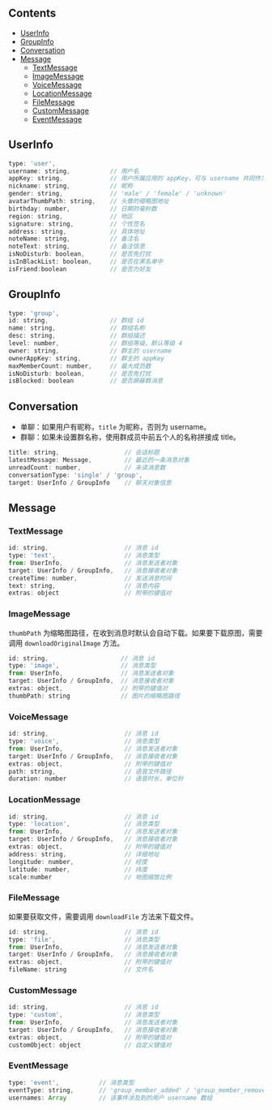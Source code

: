 ## Contents

- [UserInfo](#userinfo)
- [GroupInfo](#groupinfo)
- [Conversation](#conversation)
- [Message](#message)
  - [TextMessage](#textmessage)
  - [ImageMessage](#imagemessage)
  - [VoiceMessage](#voicemessage)
  - [LocationMessage](#locationmessage)
  - [FileMessage](#filemessage)
  - [CustomMessage](#custommessage)
  - [EventMessage](#eventmessage)

## UserInfo

```js
type: 'user',
username: string,           // 用户名
appKey: string,             // 用户所属应用的 appKey，可与 username 共同作为用户的唯一标识
nickname: string,           // 昵称
gender: string,             // 'male' / 'female' / 'unknown'
avatarThumbPath: string,    // 头像的缩略图地址
birthday: number,           // 日期的毫秒数
region: string,             // 地区
signature: string,          // 个性签名
address: string,            // 具体地址
noteName: string,           // 备注名
noteText: string,           // 备注信息
isNoDisturb: boolean,       // 是否免打扰
isInBlackList: boolean,     // 是否在黑名单中
isFriend:boolean            // 是否为好友
```

## GroupInfo

```js
type: 'group',
id: string,                 // 群组 id
name: string,               // 群组名称
desc: string,               // 群组描述
level: number,              // 群组等级，默认等级 4
owner: string,              // 群主的 username
ownerAppKey: string,        // 群主的 appKey
maxMemberCount: number,     // 最大成员数
isNoDisturb: boolean,       // 是否免打扰
isBlocked: boolean          // 是否屏蔽群消息
```

## Conversation

- 单聊：如果用户有昵称，`title` 为昵称，否则为 username。
- 群聊：如果未设置群名称，使用群成员中前五个人的名称拼接成 title。

```js
title: string,                  // 会话标题
latestMessage: Message,         // 最近的一条消息对象
unreadCount: number,            // 未读消息数
conversationType: 'single' / 'group',
target: UserInfo / GroupInfo    // 聊天对象信息
```

## Message

### TextMessage

```js
id: string,                     // 消息 id
type: 'text',                   // 消息类型
from: UserInfo,                 // 消息发送者对象
target: UserInfo / GroupInfo,   // 消息接收者对象
createTime: number,             // 发送消息时间
text: string,                   // 消息内容
extras: object                  // 附带的键值对
```

### ImageMessage

`thumbPath` 为缩略图路径，在收到消息时默认会自动下载。如果要下载原图，需要调用 `downloadOriginalImage` 方法。

```js
id: string,                    // 消息 id
type: 'image',                 // 消息类型
from: UserInfo,                // 消息发送者对象
target: UserInfo / GroupInfo,  // 消息接收者对象
extras: object,                // 附带的键值对
thumbPath: string              // 图片的缩略图路径
```

### VoiceMessage

```js
id: string,                     // 消息 id
type: 'voice',                  // 消息类型
from: UserInfo,                 // 消息发送者对象
target: UserInfo / GroupInfo,   // 消息接收者对象
extras: object,                 // 附带的键值对
path: string,                   // 语音文件路径
duration: number                // 语音时长，单位秒
```

### LocationMessage

```js
id: string,                     // 消息 id
type: 'location',               // 消息类型
from: UserInfo,                 // 消息发送者对象
target: UserInfo / GroupInfo,   // 消息接收者对象
extras: object,                 // 附带的键值对
address: string,                // 详细地址
longitude: number,              // 经度
latitude: number,               // 纬度
scale:number                    // 地图缩放比例
```

### FileMessage

如果要获取文件，需要调用 `downloadFile` 方法来下载文件。

```js
id: string,                     // 消息 id
type: 'file',                   // 消息类型
from: UserInfo,                 // 消息发送者对象
target: UserInfo / GroupInfo,   // 消息接收者对象
extras: object,                 // 附带的键值对
fileName: string                // 文件名
```

### CustomMessage

```js
id: string,                     // 消息 id
type: 'custom',                 // 消息类型
from: UserInfo,                 // 消息发送者对象
target: UserInfo / GroupInfo,   // 消息接收者对象
extras: object,                 // 附带的键值对
customObject: object            // 自定义键值对
```

### EventMessage

```js
type: 'event',           // 消息类型
eventType: string,       // 'group_member_added' / 'group_member_removed' / 'group_member_exit'
usernames: Array         // 该事件涉及到的用户 username 数组
```